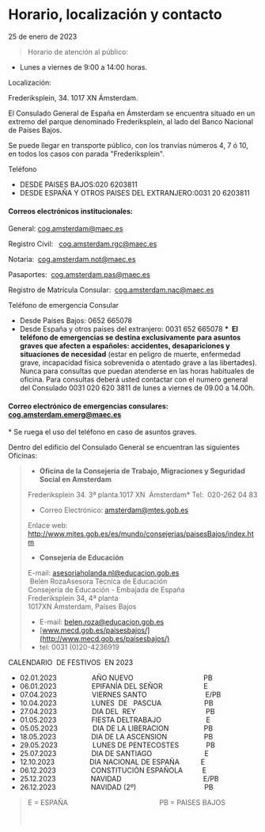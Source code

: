   Horario, localización y contacto
================================

   25 de enero de 2023    
>   
> 


> Horario de atención al público​:

* Lunes a viernes de 9:00 a 14:00 horas.

Localización​​:  


Frederiksplein, 34. 1017 XN Ámsterdam. 

El Consulado General de España en Ámsterdam se encuentra situado en un extremo del parque denominado Frederiksplein, al lado del Banco Nacional de Países Bajos.   


Se puede llegar en transporte público, con los tranvías números 4, 7 ó 10, en todos los casos con parada "Frederiksplein". 

Teléfono​  


* ​DESDE PAISES BAJOS:020 6203811
* ​DESDE ESPAÑA Y OTROS PAISES DEL EXTRANJERO:0031 20 6203811

#### Correos electrónicos institucionales:

  
General: [cog.amsterdam@maec.es](mailto:cog.amsterdam@maec.es)   


Registro Civil:   [cog.amsterdam.rgc@maec.es](mailto:cog.amsterdam@maec.es)  


Notaria:  [cog.amsterdam.not@maec.es](mailto:cog.amsterdam@maec.es)  


Pasaportes:  [cog.amsterdam.pas@maec.es](mailto:cog.amsterdam@maec.es)  


Registro de Matrícula Consular:  [cog.amsterdam.nac@maec.es](mailto:cog.amsterdam@maec.es)​  


  
Teléfono de emergencia Consular​  


* Desde Países Bajos: 0652 665078
* Desde España y otros países del extranjero: 0031 652 665078
**\*  El teléfono de emergencias se destina exclusivamente para asuntos graves que afecten a españoles: accidentes, desapariciones y situaciones de necesidad** (estar en peligro de muerte, enfermedad grave, incapacidad física sobrevenida o atentado grave a las libertades). Nunca para consultas que puedan atenderse en las horas habituales de oficina. Para consultas deberá usted contactar con el numero general del Consulado 0031 020 620 3811 de lunes a viernes de 09.00 a 14.00h.  
  
#### Correo electrónico de emergencias consulares: ​[cog.amsterdam.emerg@maec.es](mailto:cog.amsterdam.emerg@maec.es)

​\* Se ruega el uso del teléfono en caso de asuntos graves.  


Dentro del edificio del Consulado General se encuentran las siguientes Oficinas:  



> * **Oficina de la Consejería de Trabajo, Migraciones y Seguridad Social en Amsterdam​**
> 
> Frederiksplein 34. 3ª planta.1017 XN  Ámsterdam* Tel:  020-262 04 83
> * Correo Electrónico: amsterdam@mtes.gob.es
> 
>   
> ​Enlace web: ​<http://www.mites.gob.es/es/mundo/consejerias/paisesBajos/index.htm>  
> * **Consejería de Educación**
> 
> E-mail: [asesoriaholanda.nl@educacion.gob.es](mailto:asesoriaholanda.nl@educacion.gob.es)   
>  Belén RozaAsesora Técnica de Educación  
> Consejería de Educación - Embajada de España   
> Frederiksplein 34, 4ª planta  
> 1017XN Ámsterdam, Países Bajos                          
> * E-mail: [belen.roza@educacion.gob.es](mailto:belen.roza@educacion.gob.es)
> * [www.mecd.gob.es/paisesbajos/](http://www.mecd.gob.es/paisesbajos/)
> * tel: 0031 (0)20-4236919
> 

​CALENDARIO  DE FESTIVOS  EN 2023  
* 02.01.2023                  AÑO NUEVO                                    PB
* 06.01.2023                  EPIFANÍA DEL SEÑOR                     E
* 07.04.2023                  VIERNES SANTO                              E/PB
* 10.04.2023                  LUNES  DE   PASCUA                      PB
* 27.04.2023                  DIA DEL  REY                                    PB
* 01.05.2023                  FIESTA DELTRABAJO                       E
* 05.05.2023                  DIA DE LA LIBERACION                  PB
* 18.05.2023                  DIA DE LA ASCENSION                   PB
* 29.05.2023                  LUNES DE PENTECOSTES              PB
* 25.07.2023                  DIA DE SANTIAGO                           E
* 12.10.2023                  DIA NACIONAL DE ESPAÑA           E
* 06.12.2023                  CONSTITUCIÓN ESPAÑOLA          E
* 25.12.2023                  NAVIDAD                                          E/PB
* 26.12.2023                  NAVIDAD (2º)                                   PB


> E = ESPAÑA                                               PB = PAISES BAJOS​  
> 
> 
>   
> 
> 
> #### ​
> 
> 

   